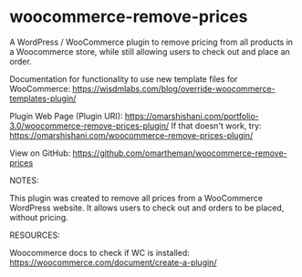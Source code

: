 # woocommerce-remove-prices
 A WordPress / WooCommerce plugin to remove pricing from all products in a Woocommerce store, while still allowing users to check out and place an order.

Documentation for functionality to use new template files for WooCommerce: 
https://wisdmlabs.com/blog/override-woocommerce-templates-plugin/

Plugin Web Page (Plugin URI):
https://omarshishani.com/portfolio-3.0/woocommerce-remove-prices-plugin/
If that doesn't work, try: 
https://omarshishani.com/woocommerce-remove-prices-plugin/

View on GitHub: 
https://github.com/omartheman/woocommerce-remove-prices

NOTES: 

This plugin was created to remove all prices from a WooCommerce WordPress website. It allows users to check out and orders to be placed, without pricing. 

RESOURCES:

Woocommerce docs to check if WC is installed: 
https://woocommerce.com/document/create-a-plugin/